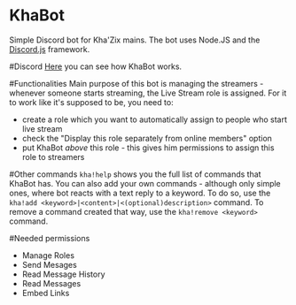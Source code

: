 # KhaBot
Simple Discord bot for Kha'Zix mains.
The bot uses Node.JS and the [Discord.js](https://discord.js.org) framework.

#Discord
[Here](https://discord.gg/pHzbA6W) you can see how KhaBot works.

#Functionalities
Main purpose of this bot is managing the streamers - whenever someone starts streaming, the Live Stream role is assigned.
For it to work like it's supposed to be, you need to:
* create a role which you want to automatically assign to people who start live stream
* check the "Display this role separately from online members" option
* put KhaBot *above* this role - this gives him permissions to assign this role to streamers

#Other commands
``kha!help`` shows you the full list of commands that KhaBot has. You can also add your own commands - although only simple ones, 
where bot reacts with a text reply to a keyword. To do so, use the ``kha!add <keyword>|<content>|<(optional)description>`` command.
To remove a command created that way, use the ``kha!remove <keyword>`` command.

#Needed permissions
* Manage Roles
* Send Mesages
* Read Message History
* Read Messages
* Embed Links
